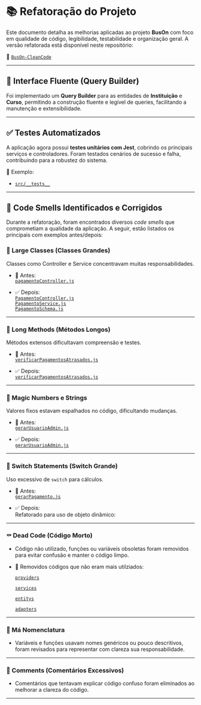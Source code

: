 # 📚 Refatoração do Projeto

Este documento detalha as melhorias aplicadas ao projeto **BusOn** com foco em qualidade de código, legibilidade, testabilidade e organização geral. A versão refatorada está disponível neste repositório:  

🔗 [`BusOn-CleanCode`](https://github.com/DouglasKuerten/BusOn-CleanCode)

---

## 🤍 Interface Fluente (Query Builder)

Foi implementado um **Query Builder** para as entidades de **Instituição** e **Curso**, permitindo a construção fluente e legível de queries, facilitando a manutenção e extensibilidade.

---

## ✅ Testes Automatizados

A aplicação agora possui **testes unitários com Jest**, cobrindo os principais serviços e controladores. Foram testados cenários de sucesso e falha, contribuindo para a robustez do sistema.

📁 Exemplo:  
- [`src/__tests__`](https://github.com/DouglasKuerten/BusOn-CleanCode/tree/main/src/__tests__)

---

## 🚨 Code Smells Identificados e Corrigidos

Durante a refatoração, foram encontrados diversos *code smells* que comprometiam a qualidade da aplicação. A seguir, estão listados os principais com exemplos antes/depois:

### 🧱 Large Classes (Classes Grandes)
Classes como Controller e Service concentravam muitas responsabilidades.

- 🔴 Antes:  
  [`pagamentoController.js`](https://github.com/BrunoDimon/BusOn/blob/main/src/controllers/pagamentoController.js)

- ✅ Depois:  
  [`PagamentoController.js`](https://github.com/DouglasKuerten/BusOn-CleanCode/blob/main/src/controllers/PagamentoController.js)  
  [`PagamentoService.js`](https://github.com/DouglasKuerten/BusOn-CleanCode/blob/main/src/services/PagamentoService.js)  
  [`PagamentoSchema.js`](https://github.com/DouglasKuerten/BusOn-CleanCode/blob/main/src/validators/PagamentoSchema.js)

---

### 🔧 Long Methods (Métodos Longos)
Métodos extensos dificultavam compreensão e testes.

- 🔴 Antes:  
  [`verificarPagamentosAtrasados.js`](https://github.com/BrunoDimon/BusOn/blob/main/src/jobs/scripts/verificarPagamentosAtrasados.js)

- ✅ Depois:  
  [`verificarPagamentosAtrasados.js`](https://github.com/DouglasKuerten/BusOn-CleanCode/blob/main/src/jobs/scripts/verificarPagamentosAtrasados.js)

---

### 🚦 Magic Numbers e Strings
Valores fixos estavam espalhados no código, dificultando mudanças.

- 🔴 Antes:  
  [`gerarUsuarioAdmin.js`](https://github.com/BrunoDimon/BusOn/blob/main/src/scripts/gerarUsuarioAdmin.js)

- ✅ Depois:  
  [`gerarUsuarioAdmin.js`](https://github.com/DouglasKuerten/BusOn-CleanCode/blob/main/src/scripts/gerarUsuarioAdmin.js)

---

### 🔁 Switch Statements (Switch Grande)
Uso excessivo de `switch` para cálculos.

- 🔴 Antes:  
  [`gerarPagamento.js`](https://github.com/BrunoDimon/BusOn/blob/main/src/jobs/scripts/gerarPagamento.js)

- ✅ Depois:  
  Refatorado para uso de objeto dinâmico:

---

### ⚰️ Dead Code (Código Morto)
- Código não utilizado, funções ou variáveis obsoletas foram removidos para evitar confusão e manter o código limpo.
- 🔴 Removidos códigos que não eram mais utilziados:

  [`providers`](https://github.com/BrunoDimon/BusOn/tree/main/src/providers)

  [`services`](https://github.com/BrunoDimon/BusOn/tree/main/src/services)

  [`entitys`](https://github.com/BrunoDimon/BusOn/tree/main/src/entity)
  
  [`adapters`](https://github.com/BrunoDimon/BusOn/tree/main/src/adapters)

---

### 🧭 Má Nomenclatura
  - Variáveis e funções usavam nomes genéricos ou pouco descritivos, foram revisados para representar com clareza sua responsabilidade.

---

### 📝 Comments (Comentários Excessivos)
- Comentários que tentavam explicar código confuso foram eliminados ao melhorar a clareza do código.

---
